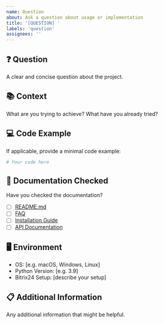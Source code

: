 ```yaml
---
name: Question
about: Ask a question about usage or implementation
title: '[QUESTION] '
labels: 'question'
assignees: ''
---
```


## ❓ Question
A clear and concise question about the project.

## 📚 Context
What are you trying to achieve? What have you already tried?

## 💻 Code Example
If applicable, provide a minimal code example:
```python
# Your code here
```

## 📖 Documentation Checked
Have you checked the documentation?
- [ ] [README.md](../README.md)
- [ ] [FAQ](../FAQ.md) 
- [ ] [Installation Guide](../INSTALLATION_AND_SETUP.md)
- [ ] [API Documentation](../COMMANDS_EN.md)

## 🖥️ Environment
- OS: [e.g. macOS, Windows, Linux]
- Python Version: [e.g. 3.9]
- Bitrix24 Setup: [describe your setup]

## 📋 Additional Information
Any additional information that might be helpful.
